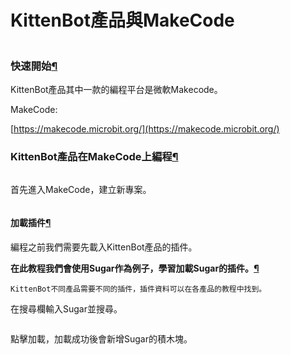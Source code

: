 # KittenBot產品與MakeCode

<figure><img src="https://kittenbothk.readthedocs.io/en/latest/_images/RE25mkU.png" alt=""><figcaption></figcaption></figure>

### 快速開始[¶](broken-reference)

KittenBot產品其中一款的編程平台是微軟Makecode。

MakeCode:

[https://makecode.microbit.org/](https://makecode.microbit.org/)

### KittenBot產品在MakeCode上編程[¶](broken-reference)

<figure><img src="https://kittenbothk.readthedocs.io/en/latest/_images/mcbanner3.png" alt=""><figcaption></figcaption></figure>

首先進入MakeCode，建立新專案。

<figure><img src="https://kittenbothk.readthedocs.io/en/latest/_images/02_01.png" alt=""><figcaption></figcaption></figure>

#### 加載插件[¶](broken-reference)

編程之前我們需要先載入KittenBot產品的插件。

**在此教程我們會使用Sugar作為例子，學習加載Sugar的插件。**[**¶**](broken-reference)

```
KittenBot不同產品需要不同的插件，插件資料可以在各產品的教程中找到。
```

在搜尋欄輸入Sugar並搜尋。

<figure><img src="https://kittenbothk.readthedocs.io/en/latest/_images/sugar_search.gif" alt=""><figcaption></figcaption></figure>

點擊加載，加載成功後會新增Sugar的積木塊。
